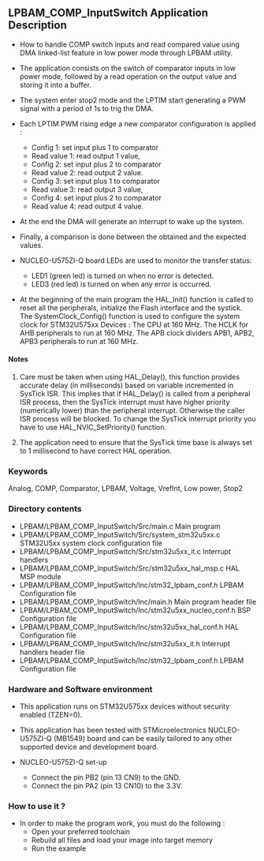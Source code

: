 ## <b>LPBAM_COMP_InputSwitch Application Description</b>
-   How to handle COMP switch inputs and read compared value using
DMA linked-list feature in low power mode through LPBAM utility.

-   The application consists on the switch of comparator inputs in low power mode, followed by a read operation on the
output value and storing it into a buffer.

-   The system enter stop2 mode and the LPTIM start generating a PWM signal with a period of 1s to trig the DMA.
-   Each LPTIM PWM rising edge a new comparator configuration is applied :
    -   Config 1: set input plus 1 to comparator
    -   Read value 1: read output 1 value,
    -   Config 2: set input plus 2 to comparator
    -   Read value 2: read output 2 value.
    -   Config 3: set input plus 1 to comparator
    -   Read value 3: read output 3 value,
    -   Config 4: set input plus 2 to comparator
    -   Read value 4: read output 4 value.
-   At the end the DMA will generate an interrupt to wake up the system.
-   Finally, a comparison is done between the obtained and the expected values.


-   NUCLEO-U575ZI-Q board LEDs are used to monitor the transfer status:
    -   LED1 (green led) is turned on when no error is detected.
    -   LED3 (red led) is turned on when any error is occurred.

-   At the beginning of the main program the HAL_Init() function is called to reset
all the peripherals, initialize the Flash interface and the systick.
The SystemClock_Config() function is used to configure the system clock for STM32U575xx Devices :
The CPU at 160 MHz.
The HCLK for AHB peripherals to run at 160 MHz.
The APB clock dividers APB1, APB2, APB3 peripherals to run at 160 MHz.

#### <b>Notes</b>
 1. Care must be taken when using HAL_Delay(), this function provides accurate delay (in milliseconds)
      based on variable incremented in SysTick ISR. This implies that if HAL_Delay() is called from
      a peripheral ISR process, then the SysTick interrupt must have higher priority (numerically lower)
      than the peripheral interrupt. Otherwise the caller ISR process will be blocked.
      To change the SysTick interrupt priority you have to use HAL_NVIC_SetPriority() function.

 2. The application need to ensure that the SysTick time base is always set to 1 millisecond
      to have correct HAL operation.

### <b>Keywords</b>

Analog, COMP, Comparator, LPBAM, Voltage, VrefInt, Low power, Stop2


### <b>Directory contents</b>

-   LPBAM/LPBAM_COMP_InputSwitch/Src/main.c                  Main program
-   LPBAM/LPBAM_COMP_InputSwitch/Src/system_stm32u5xx.c      STM32U5xx system clock configuration file
-   LPBAM/LPBAM_COMP_InputSwitch/Src/stm32u5xx_it.c          Interrupt handlers
-   LPBAM/LPBAM_COMP_InputSwitch/Src/stm32u5xx_hal_msp.c     HAL MSP module
-   LPBAM/LPBAM_COMP_InputSwitch/Inc/stm32_lpbam_conf.h      LPBAM Configuration file
-   LPBAM/LPBAM_COMP_InputSwitch/Inc/main.h                  Main program header file
-   LPBAM/LPBAM_COMP_InputSwitch/Inc/stm32u5xx_nucleo_conf.h BSP Configuration file
-   LPBAM/LPBAM_COMP_InputSwitch/Inc/stm32u5xx_hal_conf.h    HAL Configuration file
-   LPBAM/LPBAM_COMP_InputSwitch/Inc/stm32u5xx_it.h          Interrupt handlers header file
-   LPBAM/LPBAM_COMP_InputSwitch/Inc/stm32_lpbam_conf.h      LPBAM Configuration file

### <b>Hardware and Software environment</b>

-   This application runs on STM32U575xx devices without security enabled (TZEN=0).

-   This application has been tested with STMicroelectronics NUCLEO-U575ZI-Q (MB1549)
    board and can be easily tailored to any other supported device
    and development board.

-   NUCLEO-U575ZI-Q set-up
    -   Connect the pin PB2 (pin 13 CN9) to the GND.
    -   Connect the pin PA2 (pin 13 CN10) to the 3.3V.

### <b>How to use it ?</b>

-   In order to make the program work, you must do the following :
    -   Open your preferred toolchain
    -   Rebuild all files and load your image into target memory
    -   Run the example

